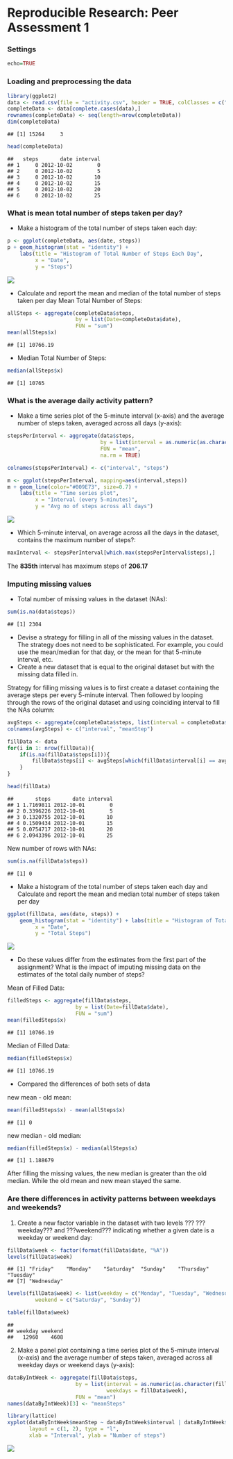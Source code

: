 # Reproducible Research: Peer Assessment 1
### Settings

```r
echo=TRUE
```

### Loading and preprocessing the data

```r
library(ggplot2)
data <- read.csv(file = "activity.csv", header = TRUE, colClasses = c("integer","Date", "factor"))
completeData <- data[complete.cases(data),]
rownames(completeData) <- seq(length=nrow(completeData))
dim(completeData)
```

```
## [1] 15264     3
```

```r
head(completeData)
```

```
##   steps       date interval
## 1     0 2012-10-02        0
## 2     0 2012-10-02        5
## 3     0 2012-10-02       10
## 4     0 2012-10-02       15
## 5     0 2012-10-02       20
## 6     0 2012-10-02       25
```


### What is mean total number of steps taken per day?
- Make a histogram of the total number of steps taken each day:

```r
p <- ggplot(completeData, aes(date, steps))
p + geom_histogram(stat = "identity") + 
    labs(title = "Histogram of Total Number of Steps Each Day",
         x = "Date", 
         y = "Steps")
```

![](PA1_template_files/figure-html/unnamed-chunk-3-1.png) 

- Calculate and report the mean and median of the total number of steps taken per day
Mean Total Number of Steps:

```r
allSteps <- aggregate(completeData$steps, 
                      by = list(Date=completeData$date), 
                      FUN = "sum")
mean(allSteps$x)
```

```
## [1] 10766.19
```

- Median Total Number of Steps:

```r
median(allSteps$x)
```

```
## [1] 10765
```

### What is the average daily activity pattern?

- Make a time series plot of the 5-minute interval (x-axis) and the average number of steps taken, averaged across all days (y-axis):

```r
stepsPerInterval <- aggregate(data$steps, 
                              by = list(interval = as.numeric(as.character(data$interval))), 
                              FUN = "mean", 
                              na.rm = TRUE)

colnames(stepsPerInterval) <- c("interval", "steps")

m <- ggplot(stepsPerInterval, mapping=aes(interval,steps))
m + geom_line(color="#009E73", size=0.7) + 
    labs(title = "Time series plot", 
         x = "Interval (every 5-minutes)", 
         y = "Avg no of steps across all days")
```

![](PA1_template_files/figure-html/unnamed-chunk-6-1.png) 

- Which 5-minute interval, on average across all the days in the dataset, contains the maximum number of steps?:

```r
maxInterval <- stepsPerInterval[which.max(stepsPerInterval$steps),]
```
The **835th** interval has maximum steps of **206.17**


### Imputing missing values

- Total number of missing values in the dataset (NAs):

```r
sum(is.na(data$steps))
```

```
## [1] 2304
```
- Devise a strategy for filling in all of the missing values in the dataset. The strategy does not need to be sophisticated. For example, you could use the mean/median for that day, or the mean for that 5-minute interval, etc.
- Create a new dataset that is equal to the original dataset but with the missing data filled in.

Strategy for filling missing values is to first create a dataset containing the average steps per every 5-minute interval. Then followed by looping through the rows of the original dataset and using coinciding interval to fill the NAs column:

```r
avgSteps <- aggregate(completeData$steps, list(interval = completeData$interval), FUN = "mean")
colnames(avgSteps) <- c("interval", "meanStep")

fillData <- data
for(i in 1: nrow(fillData)){
    if(is.na(fillData$steps[i])){
        fillData$steps[i] <- avgSteps[which(fillData$interval[i] == avgSteps$interval), ]$meanStep
    }
}

head(fillData)
```

```
##       steps       date interval
## 1 1.7169811 2012-10-01        0
## 2 0.3396226 2012-10-01        5
## 3 0.1320755 2012-10-01       10
## 4 0.1509434 2012-10-01       15
## 5 0.0754717 2012-10-01       20
## 6 2.0943396 2012-10-01       25
```

New number of rows with NAs:

```r
sum(is.na(fillData$steps))
```

```
## [1] 0
```

- Make a histogram of the total number of steps taken each day and Calculate and report the mean and median total number of steps taken per day

```r
ggplot(fillData, aes(date, steps)) + 
    geom_histogram(stat = "identity") + labs(title = "Histogram of Total Number of Steps Each Day (Without Missing Data)",
         x = "Date", 
         y = "Total Steps")
```

![](PA1_template_files/figure-html/unnamed-chunk-11-1.png) 

- Do these values differ from the estimates from the first part of the assignment? What is the impact of imputing missing data on the estimates of the total daily number of steps?

Mean of Filled Data:

```r
filledSteps <- aggregate(fillData$steps, 
                      by = list(Date=fillData$date), 
                      FUN = "sum")
mean(filledSteps$x)
```

```
## [1] 10766.19
```

Median of Filled Data:

```r
median(filledSteps$x)
```

```
## [1] 10766.19
```

- Compared the differences of both sets of data

new mean - old mean:

```r
mean(filledSteps$x) - mean(allSteps$x)
```

```
## [1] 0
```

new median - old median:

```r
median(filledSteps$x) - median(allSteps$x)
```

```
## [1] 1.188679
```

After filling the missing values, the new median is greater than the old median. While the old mean and new mean stayed the same.


### Are there differences in activity patterns between weekdays and weekends?

1. Create a new factor variable in the dataset with two levels ??? ???weekday??? and ???weekend??? indicating whether a given date is a weekday or weekend day:


```r
fillData$week <- factor(format(fillData$date, "%A"))
levels(fillData$week)
```

```
## [1] "Friday"    "Monday"    "Saturday"  "Sunday"    "Thursday"  "Tuesday"  
## [7] "Wednesday"
```


```r
levels(fillData$week) <- list(weekday = c("Monday", "Tuesday", "Wednesday", "Thursday", "Friday"), 
         weekend = c("Saturday", "Sunday"))

table(fillData$week)
```

```
## 
## weekday weekend 
##   12960    4608
```

2. Make a panel plot containing a time series plot of the 5-minute interval (x-axis) and the average number of steps taken, averaged across all weekday days or weekend days (y-axis):


```r
dataByIntWeek <- aggregate(fillData$steps, 
                      by = list(interval = as.numeric(as.character(fillData$interval)),
                                weekdays = fillData$week), 
                      FUN = "mean")
names(dataByIntWeek)[3] <- "meanSteps"

library(lattice)
xyplot(dataByIntWeek$meanStep ~ dataByIntWeek$interval | dataByIntWeek$weekdays, 
       layout = c(1, 2), type = "l", 
       xlab = "Interval", ylab = "Number of steps")
```

![](PA1_template_files/figure-html/unnamed-chunk-18-1.png) 
